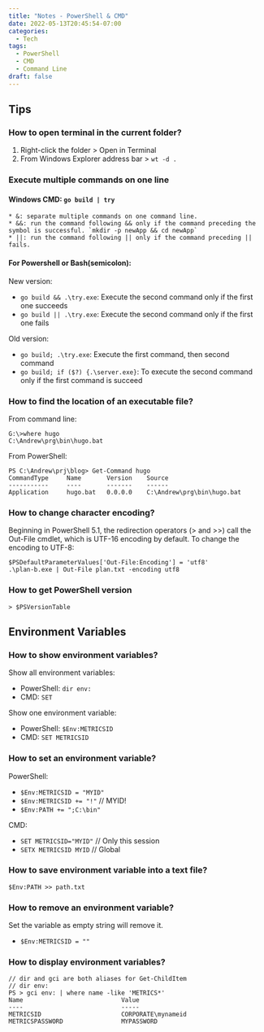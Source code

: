 ```yaml
---
title: "Notes - PowerShell & CMD"
date: 2022-05-13T20:45:54-07:00
categories:
  - Tech
tags:
  - PowerShell
  - CMD
  - Command Line
draft: false
---
```


## Tips

### How to open terminal in the current folder?
1. Right-click the folder > Open in Terminal
2. From Windows Explorer address bar > `wt -d .`

### Execute multiple commands on one line
#### Windows CMD: `go build | try`
    * &: separate multiple commands on one command line.
    * &&: run the command following && only if the command preceding the symbol is successful. `mkdir -p newApp && cd newApp`
    * ||: run the command following || only if the command preceding || fails.

#### For Powershell or Bash(semicolon): 
New version:  
  * `go build && .\try.exe`: Execute the second command only if the first one succeeds
  * `go build || .\try.exe`: Execute the second command only if the first one fails

Old version:
  * `go build; .\try.exe`: Execute the first command, then second command
  * `go build; if ($?) {.\server.exe}`: To execute the second command only if the first command is succeed

### How to find the location of an executable file?
From command line:
```
G:\>where hugo
C:\Andrew\prg\bin\hugo.bat
```

From PowerShell:
```
PS C:\Andrew\prj\blog> Get-Command hugo
CommandType     Name       Version    Source
-----------     ----       -------    ------
Application     hugo.bat   0.0.0.0    C:\Andrew\prg\bin\hugo.bat
```

### How to change character encoding?
Beginning in PowerShell 5.1, the redirection operators (> and >>) call the Out-File cmdlet,
which is UTF-16 encoding by default. To change the encoding to UTF-8:
```
$PSDefaultParameterValues['Out-File:Encoding'] = 'utf8'
.\plan-b.exe | Out-File plan.txt -encoding utf8
```

### How to get PowerShell version
```
> $PSVersionTable
```

## Environment Variables
### How to show environment variables?
Show all environment variables: 
* PowerShell: `dir env:`
* CMD: `SET`

Show one environment variable: 
* PowerShell: `$Env:METRICSID`
* CMD: `SET METRICSID`

### How to set an environment variable?
PowerShell:
* `$Env:METRICSID = "MYID"`
* `$Env:METRICSID += "!"` // MYID!
* `$Env:PATH += ";C:\bin"`

CMD:
* `SET METRICSID="MYID"` // Only this session
* `SETX METRICSID MYID` // Global

### How to save environment variable into a text file?
```
$Env:PATH >> path.txt
```

### How to remove an environment variable?
Set the variable as empty string will remove it.

* `$Env:METRICSID = ""`

### How to display environment variables?
```
// dir and gci are both aliases for Get-ChildItem
// dir env:
PS > gci env: | where name -like 'METRICS*'
Name                           Value
----                           -----
METRICSID                      CORPORATE\mynameid
METRICSPASSWORD                MYPASSWORD
```

